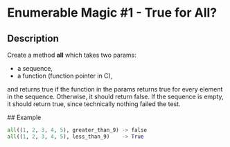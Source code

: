 # Enumerable Magic #1 - True for All?

## Description

Create a method **all** which takes two params:

* a sequence,
* a function (function pointer in C),

and returns true if the function in the params returns true for every element in the sequence. Otherwise, it should return false. If the sequence is empty, it should return true, since technically nothing failed the test.

## Example

```python
all((1, 2, 3, 4, 5), greater_than_9) -> false
all((1, 2, 3, 4, 5), less_than_9)    -> True
```
